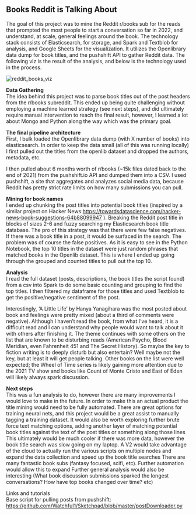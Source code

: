 <h2>Books Reddit is Talking About</h2>
The goal of this project was to mine the Reddit r/books sub for the reads that prompted the most people to start a conversation so far in 2022, and understand, at scale, general feelings around the book. The technology stack consists of Elasticsearch, for storage, and Spark and Textblob for analysis, and Google Sheets for the visualization. It utilizes the Openlibrary data dump for book titles, and the pushshift API to gather Reddit data.
The following viz is the result of the analysis, and below is the technology used in the process.

![reddit_books_viz](https://user-images.githubusercontent.com/11822655/177212612-6896c4df-d38d-4c8b-bc7b-fc367f44c2db.PNG)


<b>Data Gathering</b><br>
The idea behind this project was to parse book titles out of the post headers from the r/books subreddit. This ended up being quite challenging without employing a machine learned strategy (see next steps), and did ultimately require manual intervention to reach the final result, however, I learned a lot about Mongo and Python along the way which was the primary goal.

 <b>The final pipeline architecture</b><br>
First, I bulk loaded the Openlibrary data dump (with X number of books) into elasticsearch. In order to keep the data small (all of this was running locally) I first pulled out the titles from the openlib dataset and dropped the authors, metadata, etc.

I then pulled about 6 months worth of r/books (~15k files dated back to the end of 2021)  from the pushshift.io API and dumped them into a CSV. I used pushshift, a site that aggregates and analyzes social media data, because Reddit has pretty strict rate limits on how many submissions you can pull.

<b>Mining for book names</b><br>
I ended up chunking the post titles into potential book titles (inspired by a similar project on Hacker News:https://towardsdatascience.com/hacker-news-book-suggestions-64b88099947
 ). Breaking the Reddit post title in blocks of sizes 2-6 and fuzzy searching my Elasticsearch book title database. The pro of this strategy was that there were few false negatives. If there was a book title in a post, it would be surfaced in the search. 
The problem was of course the false positives. As it is easy to see in the Python Notebook, the top 10 titles in the dataset were just random phrases that matched books in the Openlib dataset. 
This is where I ended up going through the grouped and counted titles to pull out the top 10.

<b>Analysis</b><br>
I read the full dataset (posts, descriptions, the book titles the script found) from a csv into Spark to do some basic counting and grouping to find the top titles. I then filtered my dataframe for those titles and used Textblob to get the positive/negative sentiment of the post.

Interestingly, ‘A Little Life’ by Hanya Yanagihara was the most posted about book and feelings were pretty mixed (about a third of comments were negative). Although I haven’t read the book, from what I’ve heard, it is a difficult read and I can understand why people would want to talk about it with others after finishing it. The theme continues with some others on the list that are known to be disturbing reads (American Psycho, Blood Meridian, even Fahrenheit 451 and The Secret History). So maybe the key to fiction writing is to deeply disturb but also entertain? Well maybe not the key, but at least it will get people talking.
Other books on the list were well expected; the Wheel of Time series is likely gaining more attention due to the 2021 TV show and books like Count of Monte Cristo and East of Eden will likely always spark discussion.




<b>Next steps</b><br>
This was a fun analysis to do, however there are many improvements I would love to make in the future. 
In order to make this an actual product the title mining would need to be fully automated. There are great options for training neural nets, and this project would be a great assist to manually tagging a training dataset. It would also be worth exploring further brute force text matching options, adding another layer of matching potential book titles against the text of the post titles or something along those lines
This ultimately would be much cooler if there was more data, however the book title search was slow going on my laptop. A V2 would take advantage of the cloud to actually run the various scripts on multiple nodes and expand the data collection and speed up the book title searches
There are many fantastic book subs (fantasy focused, scifi, etc). Further automation would allow this to expand
Further general analysis would also be interesting (What book discussion submissions sparked the longest conversations? How have top books changed over time? etc)



Links and tutorials</b><br>
Base script for pulling posts from pushshift: https://github.com/Watchful1/Sketchpad/blob/master/postDownloader.py
